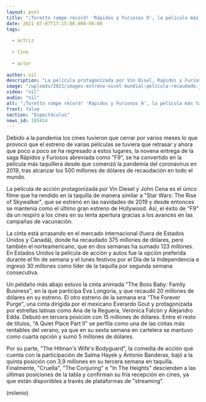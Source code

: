 ```yaml
---
layout: post
title: "¡Toretto rompe récord! 'Rápidos y Furiosos 9', la película más taquillera en el mundo desde 2019"
date: 2021-07-07T17:15:00.000-06:00
tags:
  
  - actriz
  
  - Cine
  
  - actor
  
author: nil
description: "La película protagonizada por Vin Disel, Rápidos y Furiosos 9 se ha convertido en la película más taquillera tras la reapertura de los cines recaudando 500 mdd."
image: "/uploads/2021/images-estreno-nivel-mundial-pelicula-recaudado.jpg"
video: "nil"
audio: "nil"
alt: "¡Toretto rompe récord! 'Rápidos y Furiosos 9', la película más taquillera en el mundo desde 2019"
front: false
section: "Espectáculos"
news_id: 185414
---
```


Debido a la pandemia los cines tuvieron que cerrar por varios meses lo que provocó que el estreno de varias películas se tuviera que retrasar y ahora que poco a poco se ha regresado a estos lugares, la novena entrega de la saga Rápidos y Furiosos abreviada como "F9", se ha convertido en la película más taquillera desde que comenzó la pandemia del coronavirus en 2019, tras alcanzar los 500 millones de dólares de recaudación en todo el mundo. 

La película de acción protagonizada por Vin Diesel y John Cena es el único filme que ha rendido en la taquilla de manera similar a "Star Wars: The Rise of Skywalker", que se estrenó en las navidades de 2019 y desde entonces se mantenía como el último gran estreno de Hollywood. Así, el éxito de "F9" da un respiro a los cines en su lenta apertura gracias a los avances en las campañas de vacunación. 

La cinta está arrasando en el mercado internacional (fuera de Estados Unidos y Canadá), donde ha recaudado 375 millones de dólares, pero también el norteamericano, que en dos semanas ha sumado 123 millones.  
En Estados Unidos la película de acción y autos fue la opción preferida durante el fin de semana y el lunes festivos por el Día de la Independencia e ingresó 30 millones como líder de la taquilla por segunda semana consecutiva. 

Un peldaño más abajo estuvo la cinta animada "The Boss Baby: Family Business", en la que participa Eva Longoria, y que recaudó 20 millones de dólares en su estreno. El otro estreno de la semana era "The Forever Purge", una cinta dirigida por el mexicano Everardo Gout y protagonizada por estrellas latinas como Ana de la Reguera, Verónica Falcón y Alejandro Edda. Debutó en tercera posición con 15 millones de dólares. 
Entre el resto de títulos, "A Quiet Place Part II" se perfila como una de las cintas más rentables del verano, ya que en su sexta semana en cartelera se mantuvo como cuarta opción y sumó 5 millones de dólares.

Por su parte, "The Hitman's Wife's Bodyguard", la comedia de acción que cuenta con la participación de Salma Hayek y Antonio Banderas, bajó a la quinta posición con 3,9 millones en su tercera semana en taquilla. Finalmente, "Cruella", "The Conjuring" e "In The Heights" descienden a las últimas posiciones de la tabla y confirman su fría recepción en cines, ya que están disponibles a través de plataformas de "streaming". 

(milenio)